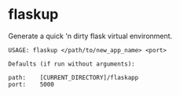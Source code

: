 # flaskup

Generate a quick 'n dirty flask virtual environment.

```
USAGE: flaskup </path/to/new_app_name> <port>

Defaults (if run without arguments):

path:    [CURRENT_DIRECTORY]/flaskapp
port:    5000
```

